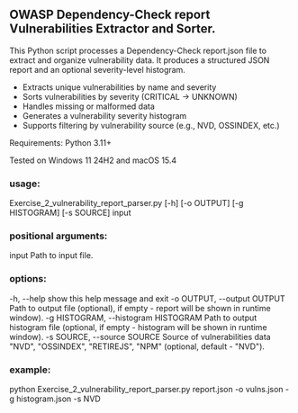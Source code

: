 ## OWASP Dependency-Check report Vulnerabilities Extractor and Sorter.

This Python script processes a Dependency-Check report.json file to extract and organize vulnerability data. It produces a structured JSON report and an optional severity-level histogram.

- Extracts unique vulnerabilities by name and severity
- Sorts vulnerabilities by severity (CRITICAL → UNKNOWN)
- Handles missing or malformed data 
- Generates a vulnerability severity histogram
- Supports filtering by vulnerability source (e.g., NVD, OSSINDEX, etc.)

Requirements:
	Python 3.11+
	
Tested on Windows 11 24H2 and macOS 15.4

### usage: 

Exercise_2_vulnerability_report_parser.py \[-h\] \[-o OUTPUT\] \[-g HISTOGRAM\] \[-s SOURCE\] input

### positional arguments:
  input                 Path to input file.

### options:
  -h, --help            show this help message and exit
  -o OUTPUT, --output OUTPUT
                        Path to output file (optional), if empty - report will be shown in runtime window).
  -g HISTOGRAM, --histogram HISTOGRAM
                        Path to output histogram file (optional, if empty - histogram will be shown in runtime
                        window).
  -s SOURCE, --source SOURCE
                        Source of vulnerabilities data "NVD", "OSSINDEX", "RETIREJS", "NPM" (optional, default -
                        "NVD").
						
### example:

python Exercise_2_vulnerability_report_parser.py report.json -o vulns.json -g histogram.json -s NVD
